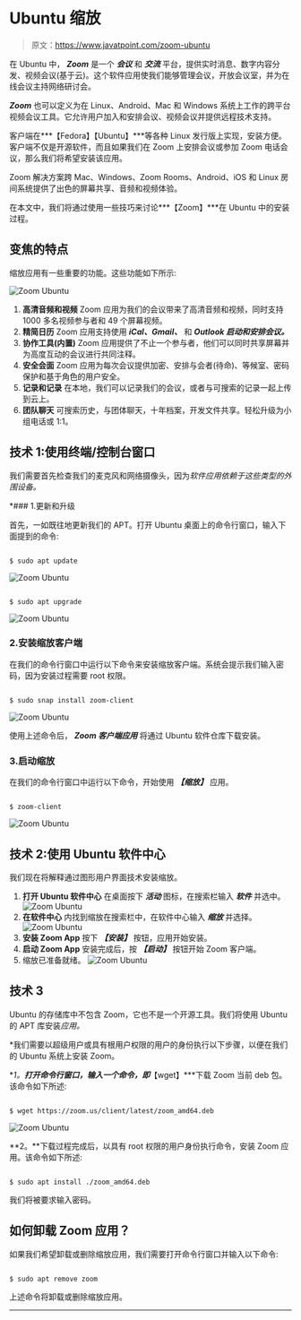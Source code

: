 # Ubuntu 缩放

> 原文：<https://www.javatpoint.com/zoom-ubuntu>

在 Ubuntu 中， ***Zoom*** 是一个 ***会议*** 和 ***交流*** 平台，提供实时消息、数字内容分发、视频会议(基于云)。这个软件应用使我们能够管理会议，开放会议室，并为在线会议主持网络研讨会。

***Zoom*** 也可以定义为在 Linux、Android、Mac 和 Windows 系统上工作的跨平台视频会议工具。它允许用户加入和安排会议、视频会议并提供远程技术支持。

客户端在***【Fedora】【Ubuntu】***等各种 Linux 发行版上实现，安装方便。客户端不仅是开源软件，而且如果我们在 Zoom 上安排会议或参加 Zoom 电话会议，那么我们将希望安装该应用。

Zoom 解决方案跨 Mac、Windows、Zoom Rooms、Android、iOS 和 Linux 房间系统提供了出色的屏幕共享、音频和视频体验。

在本文中，我们将通过使用一些技巧来讨论***【Zoom】***在 Ubuntu 中的安装过程。

## 变焦的特点

缩放应用有一些重要的功能。这些功能如下所示:

![Zoom Ubuntu](img/0d7edebaa6b04787cc158983dd9b627d.png)

1.  **高清音频和视频**
    Zoom 应用为我们的会议带来了高清音频和视频，同时支持 1000 多名视频参与者和 49 个屏幕视频。
2.  **精简日历**
    Zoom 应用支持使用 ***iCal、Gmail、*** 和 ***Outlook 启动和安排会议。***
3.  **协作工具(内置)**
    Zoom 应用提供了不止一个参与者，他们可以同时共享屏幕并为高度互动的会议进行共同注释。
4.  **安全会面**
    Zoom 应用为每次会议提供加密、安排与会者(待命)、等候室、密码保护和基于角色的用户安全。
5.  **记录和记录**
    在本地，我们可以记录我们的会议，或者与可搜索的记录一起上传到云上。
6.  **团队聊天**
    可搜索历史，与团体聊天，十年档案，开发文件共享。轻松升级为小组电话或 1:1。

## 技术 1:使用终端/控制台窗口

我们需要首先检查我们的麦克风和网络摄像头，因为*软件应用依赖于这些类型的外围设备。*

 *### 1.更新和升级

首先，一如既往地更新我们的 APT。打开 Ubuntu 桌面上的命令行窗口，输入下面提到的命令:

```

$ sudo apt update

```

![Zoom Ubuntu](img/3251a660b453aea0dd5ceb583fdd4a8f.png)

```

$ sudo apt upgrade

```

![Zoom Ubuntu](img/e770e7340e3ad6147ff5372eb8fcdaa6.png)

### 2.安装缩放客户端

在我们的命令行窗口中运行以下命令来安装缩放客户端。系统会提示我们输入密码，因为安装过程需要 root 权限。

```

$ sudo snap install zoom-client

```

![Zoom Ubuntu](img/686a8808349708d70111a6b93c97c83c.png)

使用上述命令后， ***Zoom 客户端应用*** 将通过 Ubuntu 软件仓库下载安装。

### 3.启动缩放

在我们的命令行窗口中运行以下命令，开始使用 ***【缩放】*** 应用。

```

$ zoom-client

```

![Zoom Ubuntu](img/0fd9f6a101b47185dac9717c4e071225.png)

## 技术 2:使用 Ubuntu 软件中心

我们现在将解释通过图形用户界面技术安装缩放。

1.  **打开 Ubuntu 软件中心**
    在桌面按下 ***活动*** 图标，在搜索栏输入 ***软件*** 并选中。
    ![Zoom Ubuntu](img/92b5c0e5068cb6d9fba5b55a2c971272.png)
2.  **在软件中心**
    内找到缩放在搜索栏中，在软件中心输入 ***缩放*** 并选择。
    ![Zoom Ubuntu](img/fc828687726601addcf95beff04903d4.png)
3.  **安装 Zoom App**
    按下 ***【安装】*** 按钮，应用开始安装。
4.  **启动 Zoom App**
    安装完成后，按 ***【启动】*** 按钮开始 Zoom 客户端。
5.  缩放已准备就绪。
    ![Zoom Ubuntu](img/df8b567e65d9e4747104f13b2a80f9c8.png)

## 技术 3

Ubuntu 的存储库中不包含 Zoom，它也不是一个开源工具。我们将使用 Ubuntu 的 APT 库安装*应用。*

 *我们需要以超级用户或具有根用户权限的用户的身份执行以下步骤，以便在我们的 Ubuntu 系统上安装 Zoom。

**1。**打开命令行窗口，输入一个命令，即***【wget】***下载 Zoom 当前 deb 包。该命令如下所述:

```

$ wget https://zoom.us/client/latest/zoom_amd64.deb

```

![Zoom Ubuntu](img/54aa723528d61ecc201b5c5d3ef36f4c.png)

**2。**下载过程完成后，以具有 root 权限的用户身份执行命令，安装 Zoom 应用。该命令如下所述:

```

$ sudo apt install ./zoom_amd64.deb

```

我们将被要求输入密码。

## 如何卸载 Zoom 应用？

如果我们希望卸载或删除缩放应用，我们需要打开命令行窗口并输入以下命令:

```

$ sudo apt remove zoom

```

上述命令将卸载或删除缩放应用。

* * ***